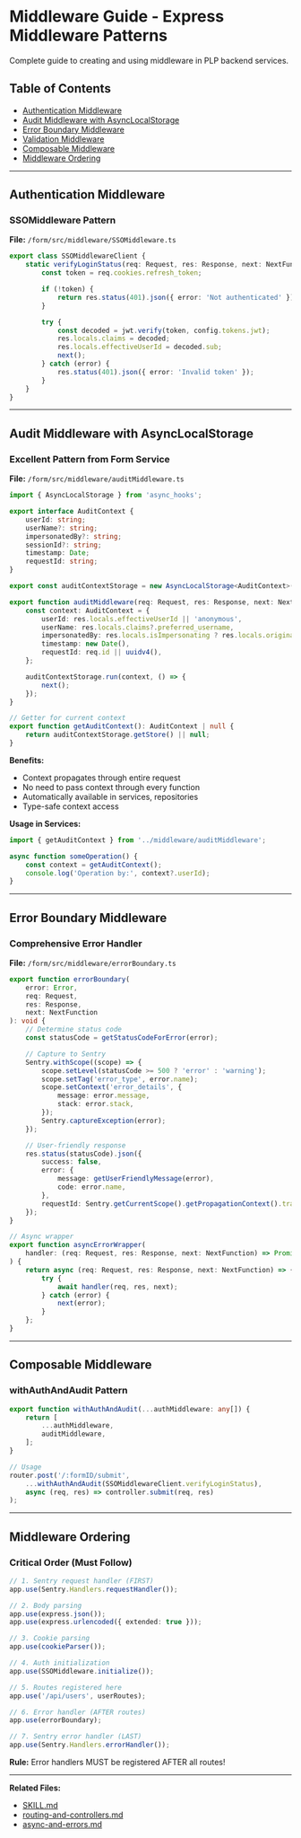 # Middleware Guide - Express Middleware Patterns

Complete guide to creating and using middleware in PLP backend services.

## Table of Contents

- [Authentication Middleware](#authentication-middleware)
- [Audit Middleware with AsyncLocalStorage](#audit-middleware-with-asynclocalstorage)
- [Error Boundary Middleware](#error-boundary-middleware)
- [Validation Middleware](#validation-middleware)
- [Composable Middleware](#composable-middleware)
- [Middleware Ordering](#middleware-ordering)

---

## Authentication Middleware

### SSOMiddleware Pattern

**File:** `/form/src/middleware/SSOMiddleware.ts`

```typescript
export class SSOMiddlewareClient {
    static verifyLoginStatus(req: Request, res: Response, next: NextFunction): void {
        const token = req.cookies.refresh_token;

        if (!token) {
            return res.status(401).json({ error: 'Not authenticated' });
        }

        try {
            const decoded = jwt.verify(token, config.tokens.jwt);
            res.locals.claims = decoded;
            res.locals.effectiveUserId = decoded.sub;
            next();
        } catch (error) {
            res.status(401).json({ error: 'Invalid token' });
        }
    }
}
```

---

## Audit Middleware with AsyncLocalStorage

### Excellent Pattern from Form Service

**File:** `/form/src/middleware/auditMiddleware.ts`

```typescript
import { AsyncLocalStorage } from 'async_hooks';

export interface AuditContext {
    userId: string;
    userName?: string;
    impersonatedBy?: string;
    sessionId?: string;
    timestamp: Date;
    requestId: string;
}

export const auditContextStorage = new AsyncLocalStorage<AuditContext>();

export function auditMiddleware(req: Request, res: Response, next: NextFunction): void {
    const context: AuditContext = {
        userId: res.locals.effectiveUserId || 'anonymous',
        userName: res.locals.claims?.preferred_username,
        impersonatedBy: res.locals.isImpersonating ? res.locals.originalUserId : undefined,
        timestamp: new Date(),
        requestId: req.id || uuidv4(),
    };

    auditContextStorage.run(context, () => {
        next();
    });
}

// Getter for current context
export function getAuditContext(): AuditContext | null {
    return auditContextStorage.getStore() || null;
}
```

**Benefits:**
- Context propagates through entire request
- No need to pass context through every function
- Automatically available in services, repositories
- Type-safe context access

**Usage in Services:**
```typescript
import { getAuditContext } from '../middleware/auditMiddleware';

async function someOperation() {
    const context = getAuditContext();
    console.log('Operation by:', context?.userId);
}
```

---

## Error Boundary Middleware

### Comprehensive Error Handler

**File:** `/form/src/middleware/errorBoundary.ts`

```typescript
export function errorBoundary(
    error: Error,
    req: Request,
    res: Response,
    next: NextFunction
): void {
    // Determine status code
    const statusCode = getStatusCodeForError(error);

    // Capture to Sentry
    Sentry.withScope((scope) => {
        scope.setLevel(statusCode >= 500 ? 'error' : 'warning');
        scope.setTag('error_type', error.name);
        scope.setContext('error_details', {
            message: error.message,
            stack: error.stack,
        });
        Sentry.captureException(error);
    });

    // User-friendly response
    res.status(statusCode).json({
        success: false,
        error: {
            message: getUserFriendlyMessage(error),
            code: error.name,
        },
        requestId: Sentry.getCurrentScope().getPropagationContext().traceId,
    });
}

// Async wrapper
export function asyncErrorWrapper(
    handler: (req: Request, res: Response, next: NextFunction) => Promise<any>
) {
    return async (req: Request, res: Response, next: NextFunction) => {
        try {
            await handler(req, res, next);
        } catch (error) {
            next(error);
        }
    };
}
```

---

## Composable Middleware

### withAuthAndAudit Pattern

```typescript
export function withAuthAndAudit(...authMiddleware: any[]) {
    return [
        ...authMiddleware,
        auditMiddleware,
    ];
}

// Usage
router.post('/:formID/submit',
    ...withAuthAndAudit(SSOMiddlewareClient.verifyLoginStatus),
    async (req, res) => controller.submit(req, res)
);
```

---

## Middleware Ordering

### Critical Order (Must Follow)

```typescript
// 1. Sentry request handler (FIRST)
app.use(Sentry.Handlers.requestHandler());

// 2. Body parsing
app.use(express.json());
app.use(express.urlencoded({ extended: true }));

// 3. Cookie parsing
app.use(cookieParser());

// 4. Auth initialization
app.use(SSOMiddleware.initialize());

// 5. Routes registered here
app.use('/api/users', userRoutes);

// 6. Error handler (AFTER routes)
app.use(errorBoundary);

// 7. Sentry error handler (LAST)
app.use(Sentry.Handlers.errorHandler());
```

**Rule:** Error handlers MUST be registered AFTER all routes!

---

**Related Files:**
- [SKILL.md](SKILL.md)
- [routing-and-controllers.md](routing-and-controllers.md)
- [async-and-errors.md](async-and-errors.md)
